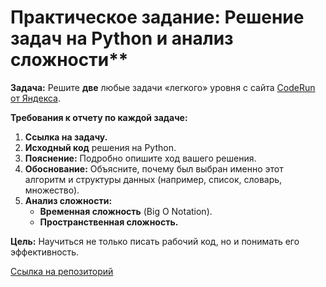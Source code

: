 # Практическое задание: Решение задач на Python и анализ сложности**

**Задача:** Решите **две** любые задачи «легкого» уровня с сайта [CodeRun от Яндекса](https://coderun.yandex.ru/).

**Требования к отчету по каждой задаче:**

1.  **Ссылка на задачу.**
2.  **Исходный код** решения на Python.
3.  **Пояснение:** Подробно опишите ход вашего решения.
4.  **Обоснование:** Объясните, почему был выбран именно этот алгоритм и структуры данных (например, список, словарь, множество).
5.  **Анализ сложности:**
    *   **Временная сложность** (Big O Notation).
    *   **Пространственная сложность.**

**Цель:** Научиться не только писать рабочий код, но и понимать его эффективность.

[Ссылка на репозиторий](https://github.com/phys-dev/python-algo-task)